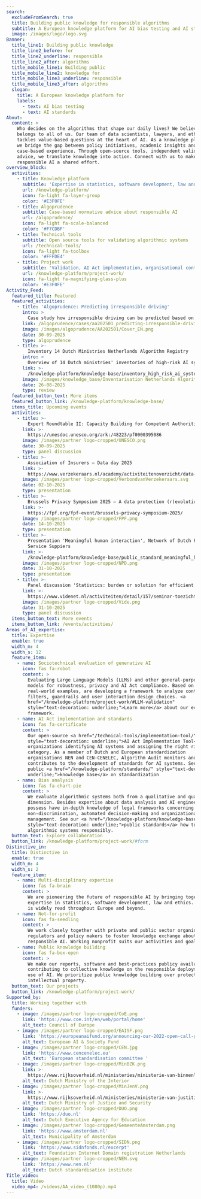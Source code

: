 ```yaml
---
search:
  excludeFromSearch: true
  title: Building public knowledge for responsible algorithms
  subtitle: A European knowledge platform for AI bias testing and AI standards.
  image: /images/logo/logo.svg
Banner:
  title_line1: Building public knowledge
  title_line2_before: for
  title_line2_underline: responsible
  title_line2_after: algorithms
  title_mobile_line1: Building public
  title_mobile_line2: knowledge for
  title_mobile_line3_underline: responsible
  title_mobile_line3_after: algorithms
  slogan:
    title: A European knowledge platform for
    labels:
      - text: AI bias testing
      - text: AI standards
About:
  content: >
    Who decides on the algorithms that shape our daily lives? We believe this
    belongs to all of us. Our team of data scientists, lawyers, and ethicists
    tackles value-based questions at the heart of AI. As a knowledge platform,
    we bridge the gap between policy initiatives, academic insights and
    case-based experience. Through open-source tools, independent validation and
    advice, we translate knowledge into action. Connect with us to make
    responsible AI a shared effort.
overview_block:
  activities:
    - title: Knowledge platform
      subtitle: 'Expertise in statistics, software development, law and ethics'
      url: /knowledge-platform/
      icon: fa-light fa-layer-group
      color: '#E3F0FE'
    - title: Algoprudence
      subtitle: Case-based normative advice about responsible AI
      url: /algoprudence/
      icon: fa-light fa-scale-balanced
      color: '#F7CDBF'
    - title: Technical tools
      subtitle: Open source tools for validating algorithmic systems
      url: /technical-tools/
      icon: fa-light fa-toolbox
      color: '#FFFDE4'
    - title: Project work
      subtitle: 'Validation, AI Act implementation, organisational control measures etc.'
      url: /knowledge-platform/project-work/
      icon: fa-light fa-magnifying-glass-plus
      color: '#E3F0FE'
Activity_Feed:
  featured_title: Featured
  featured_activities:
    - title: 'Algoprudence: Predicting irresponsible driving'
      intro: >
        Case study how irresponsible driving can be predicted based on data of a car sharing platform.
      link: /algoprudence/cases/aa202501_predicting-irresponsible-driving-behavior/
      image: /images/algoprudence/AA202501/Cover_EN.png
      date: 30-09-2025
      type: algoprudence
    - title: >-
        Inventory 14 Dutch Ministries Netherlands Algorithm Registry
      intro: >
        Overview of 14 Dutch ministries' inventories of high-risk AI systems and high-impact algorithms.
      link: >-
        /knowledge-platform/knowledge-base/inventory_high_risk_ai_systems/
      image: /images/knowledge_base/Inventarisation Netherlands Algorithm Registry.png
      date: 26-08-2025
      type: review
  featured_button_text: More items
  featured_button_link: /knowledge-platform/knowledge-base/
  items_title: Upcoming events
  activities:
    - title: >-
        Expert Roundtable II: Capacity Building for Competent Authorities on AI
      link: >-
        https://unesdoc.unesco.org/ark:/48223/pf0000395086
      image: /images/partner logo-cropped/UNESCO.png
      date: 30-09-2025
      type: panel discussion
    - title: >-
        Association of Insurers – Data day 2025
      link: >-
        https://www.verzekeraars.nl/academy/activiteitenoverzicht/data-dag-2025
      image: /images/partner logo-cropped/VerbondvanVerzekeraars.svg
      date: 02-10-2025
      type: presentation
    - title: >-
        Brussels Privacy Symposium 2025 – A data protection (r)evolution?
      link: >-
        https://fpf.org/fpf-event/brussels-privacy-symposium-2025/
      image: /images/partner logo-cropped/FPF.png
      date: 14-10-2025
      type: presentation
    - title: >-
        Presentation 'Meaningful human interaction', Network of Dutch Public
        Service Suppiers
      link: >-
        /knowledge-platform/knowledge-base/public_standard_meaningful_human_intervention/
      image: /images/partner logo-cropped/NPD.png
      date: 31-10-2025
      type: presentation
    - title: >-
        Panel discussion 'Statistics: burden or solution for efficient supervision on algorithms and AI?', Dutch Journal for Supervision and network of competent authorities VIDE
      link: >-
        https://www.videnet.nl/activiteiten/detail/157/seminar-toezicht-op-emerging-technologies/schedule
      image: /images/partner logo-cropped/Vide.png
      date: 31-10-2025
      type: panel discussion
  items_button_text: More events
  items_button_link: /events/activities/
Areas_of_AI_expertise:
  title: Expertise
  enable: true
  width_m: 4
  width_s: 12
  feature_item:
    - name: Sociotechnical evaluation of generative AI
      icon: fas fa-robot
      content: >
        Evaluating Large Language Models (LLMs) and other general-purpose AI
        models for robustness, privacy and AI Act compliance. Based on
        real-world examples, are developing a framework to analyze content
        filters, guardrails and user interaction design choices. <a
        href="/knowledge-platform/project-work/#LLM-validation"
        style="text-decoration: underline;">Learn more</a> about our evaluation
        framework.
    - name: AI Act implementation and standards
      icon: fas fa-certificate
      content: >
        Our open-source <a href="/technical-tools/implementation-tool/"
        style="text-decoration: underline;">AI Act Implementation Tool</a> helps
        organizations identifying AI systems and assigning the right risk
        category. As a member of Dutch and European standardization
        organisations NEN and CEN-CENELEC, Algorithm Audit monitors and
        contributes to the development of standards for AI systems. See also our
        public <a href="/knowledge-platform/standards/" style="text-decoration:
        underline;">knowledge base</a> on standardization
    - name: Bias analysis
      icon: fas fa-chart-pie
      content: >
        We evaluate algorithmic systems both from a qualitative and quantitative
        dimension. Besides expertise about data analysis and AI engineering, we
        possess have in-depth knowledge of legal frameworks concerning
        non-discrimination, automated decision-making and organizational risk
        management. See our <a href="/knowledge-platform/knowledge-base/"
        style="text-decoration: underline;">public standards</a> how to deploy
        algorithmic systems responsibly.
  button_text: Explore collaboration
  button_link: /knowledge-platform/project-work/#form
Distinctive_in:
  title: Distinctive in
  enable: true
  width_m: 4
  width_s: 2
  feature_item:
    - name: Multi-disciplinary expertise
      icon: fas fa-brain
      content: >
        We are pioneering the future of responsible AI by bringing together
        expertise in statistics, software development, law and ethics. Our work
        is widely read throughout Europe and beyond.
    - name: Not-for-profit
      icon: fas fa-seedling
      content: >
        We work closely together with private and public sector organisations,
        regulators and policy makers to foster knowledge exchange about
        responsible AI. Working nonprofit suits our activities and goals best.
    - name: Public knowledge building
      icon: fas fa-box-open
      content: >
        We make our reports, software and best-practices publicy available,
        contributing to collective knowledge on the responsible deployment and
        use of AI. We prioritize public knowledge building over protecting our
        intellectual property.
  button_text: Our projects
  button_link: /knowledge-platform/project-work/
Supported_by:
  title: Working together with
  funders:
    - image: /images/partner logo-cropped/CoE.png
      link: 'https://www.coe.int/en/web/portal/home'
      alt_text: Council of Europe
    - image: /images/partner logo-cropped/EAISF.png
      link: 'https://europeanaifund.org/announcing-our-2022-open-call-grantees/'
      alt_text: European AI & Society Fund
    - image: /images/partner logo-cropped/CEN.jpg
      link: 'https://www.cencenelec.eu'
      alt_text: 'European standardisation committee '
    - image: /images/partner logo-cropped/MinBZK.png
      link: >-
        https://www.rijksoverheid.nl/ministeries/ministerie-van-binnenlandse-zaken-en-koninkrijksrelaties
      alt_text: Dutch Ministry of the Interior
    - image: /images/partner logo-cropped/MinJenV.png
      link: >-
        https://www.rijksoverheid.nl/ministeries/ministerie-van-justitie-en-veiligheid
      alt_text: Dutch Ministry of Justice and Security
    - image: /images/partner logo-cropped/DUO.png
      link: 'https://duo.nl'
      alt_text: Dutch Executive Agency for Education
    - image: /images/partner logo-cropped/GemeenteAmsterdam.png
      link: 'https://www.amsterdam.nl'
      alt_text: Municipality of Amsterdam
    - image: /images/partner logo-cropped/SIDN.png
      link: 'https://www.sidnfonds.nl/excerpt'
      alt_text: Foundation Internet Domain registration Netherlands
    - image: /images/partner logo-cropped/NEN.svg
      link: 'https://www.nen.nl'
      alt_text: Dutch standardisation institute
Title_video:
  title: Video
  video_mp4: /videos/AA_video_(1080p).mp4
---
```


